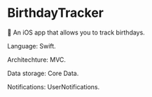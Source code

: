 # BirthdayTracker
🎂 An iOS app that allows you to track birthdays.

Language: Swift.

Architechture: MVC.

Data storage: Core Data.

Notifications: UserNotifications. 
